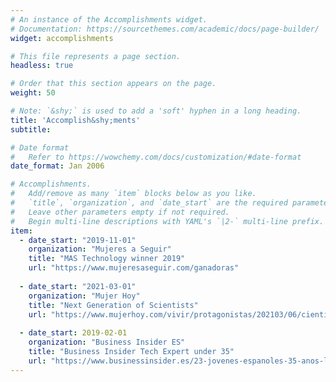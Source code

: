 ```yaml
---
# An instance of the Accomplishments widget.
# Documentation: https://sourcethemes.com/academic/docs/page-builder/
widget: accomplishments

# This file represents a page section.
headless: true

# Order that this section appears on the page.
weight: 50

# Note: `&shy;` is used to add a 'soft' hyphen in a long heading.
title: 'Accomplish&shy;ments'
subtitle:

# Date format
#   Refer to https://wowchemy.com/docs/customization/#date-format
date_format: Jan 2006

# Accomplishments.
#   Add/remove as many `item` blocks below as you like.
#   `title`, `organization`, and `date_start` are the required parameters.
#   Leave other parameters empty if not required.
#   Begin multi-line descriptions with YAML's `|2-` multi-line prefix.
item:
  - date_start: "2019-11-01"
    organization: "Mujeres a Seguir"
    title: "MAS Technology winner 2019"
    url: "https://www.mujeresaseguir.com/ganadoras"
	
  - date_start: "2021-03-01"
    organization: "Mujer Hoy"
    title: "Next Generation of Scientists"
    url: "https://www.mujerhoy.com/vivir/protagonistas/202103/06/cientificas-espanolas-logros-exito-futuro-nuevas-generaciones-solucion-pandemia-problemas-20210305111632.html"
    
  - date_start: 2019-02-01
    organization: "Business Insider ES"
    title: "Business Insider Tech Expert under 35"
    url: "https://www.businessinsider.es/23-jovenes-espanoles-35-anos-liderar-revolucion-tecnologica-millennials-373531"
---
```

